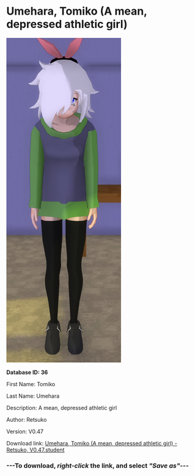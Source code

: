 # Umehara, Tomiko (A mean, depressed athletic girl)

<img src="https://raw.githubusercontent.com/Arbiter1223/Daigaku-Gurashi-Custom-Students/master/Students/Files/Umehara%2C%20Tomiko%20(A%20mean%2C%20depressed%20athletic%20girl).png" title="Umehara, Tomiko (A mean, depressed athletic girl) - Retsuko, V0.47">

**Database ID: 36**

First Name: Tomiko

Last Name: Umehara

Description: A mean, depressed athletic girl

Author: Retsuko

Version: V0.47

Download link: <a href="https://raw.githubusercontent.com/Arbiter1223/Daigaku-Gurashi-Custom-Students/master/Students/Files/Umehara%2C%20Tomiko%20(A%20mean%2C%20depressed%20athletic%20girl)%20-%20Retsuko%2C%20V0.47.student">Umehara, Tomiko (A mean, depressed athletic girl) - Retsuko, V0.47.student</a>

### ---**To download, _right-click_ the link, and select _"Save as"_**---
